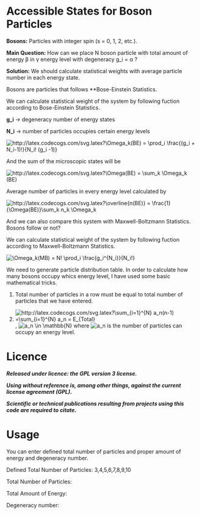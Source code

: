 # Accessible States for Boson Particles

**Bosons:** Particles with integer spin (s = 0, 1, 2, etc.). 

**Main Question:** How can we place N boson particle with total amount of energy β in γ energy level with degeneracy g_i = α ?

**Solution:** We should calculate statistical weights with average particle number in each energy state.

Bosons are particles that follows **Bose-Einstein Statistics. 

We can calculate statistical weight of the system by following fuction according to Bose-Einstein Statistics.

**g_i** -> degeneracy number of energy states

**N_i** -> number of particles occupies certain energy levels

<img src="http://latex.codecogs.com/svg.latex?\Omega_k(BE)&space;=&space;\prod_i&space;\frac{(g_i&space;&plus;&space;N_i-1)!}{N_i!&space;(g_i&space;-1)}&space;" title="http://latex.codecogs.com/svg.latex?\Omega_k(BE) = \prod_i \frac{(g_i + N_i-1)!}{N_i! (g_i -1)} " />

And the sum of the microscopic states will be

<img src="http://latex.codecogs.com/svg.latex?\Omega(BE)&space;=&space;\sum_k&space;\Omega_k&space;(BE)&space;" title="http://latex.codecogs.com/svg.latex?\Omega(BE) = \sum_k \Omega_k (BE) " />

Average number of particles in every energy level calculated by

<img src="http://latex.codecogs.com/svg.latex?\overline{n(BE)}&space;=&space;\frac{1}{\Omega(BE)}\sum_k&space;n_k&space;\Omega_k" title="http://latex.codecogs.com/svg.latex?\overline{n(BE)} = \frac{1}{\Omega(BE)}\sum_k n_k \Omega_k" />


And we can also compare this system with Maxwell-Boltzmann Statistics. Bosons follow or not?

We can calculate statistical weight of the system by following fuction according to Maxwell-Boltzmann Statistics.


<img src="https://latex.codecogs.com/svg.image?\Omega_k(MB)&space;=&space;N!&space;\prod_i&space;\frac{g_i^{N_i}}{N_i!}" title="\Omega_k(MB) = N! \prod_i \frac{g_i^{N_i}}{N_i!}" /> 


We need to generate particle distribution table. In order to calculate how many bosons occupy whics energy level, I have used some basic mathematical tricks.

1) Total number of particles in a row must be equal to total number of particles that we have entered.

2) <img src="http://latex.codecogs.com/svg.latex?\sum_{i=1}^{N}&space;a_n(n-1)&space;=\sum_{i=1}^{N}&space;a_n&space;=&space;E_{Total},&space;a_n&space;\in&space;\mathbb{N}" title="http://latex.codecogs.com/svg.latex?\sum_{i=1}^{N} a_n(n-1) =\sum_{i=1}^{N} a_n = E_{Total}" />, <img src="https://latex.codecogs.com/svg.image?a_n&space;\in&space;\mathbb{N}" title="a_n \in \mathbb{N}" /> where <img src="https://latex.codecogs.com/svg.image?a_n" title="a_n" /> is the number of particles can occupy an energy level.

# Licence

***Released under licence: the GPL version 3 license.***

***Using without reference is, among other things, against the current license agreement (GPL).***

***Scientific or technical publications resulting from projects using this code are required to citate.***

# Usage 

You can enter defined total number of particles and proper amount of energy and degeneracy number.

Defined Total Number of Particles: 3,4,5,6,7,8,9,10

Total Number of Particles:

Total Amount of Energy:

Degeneracy number:

